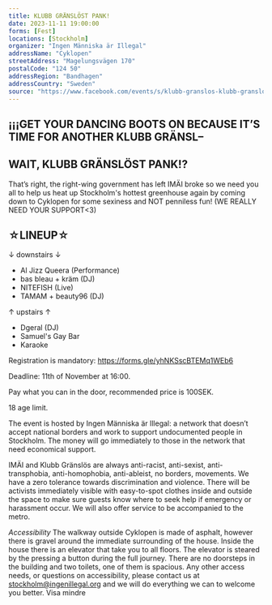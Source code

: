 ```yaml
---
title: KLUBB GRÄNSLÖST PANK!
date: 2023-11-11 19:00:00
forms: [Fest]
locations: [Stockholm]
organizer: "Ingen Människa är Illegal"
addressName: "Cyklopen"
streetAddress: "Magelungsvägen 170"
postalCode: "124 50"
addressRegion: "Bandhagen"
addressCountry: "Sweden"
source: "https://www.facebook.com/events/s/klubb-granslos-klubb-granslost/868549324815093/"
---
```

## ¡¡¡GET YOUR DANCING BOOTS ON BECAUSE IT’S TIME FOR ANOTHER KLUBB GRÄNSL–

## WAIT, KLUBB GRÄNSLÖST PANK!?

That’s right, the right-wing government has left IMÄI broke so we need you all to help us heat up Stockholm's hottest greenhouse again by coming down to Cyklopen for some sexiness and NOT penniless fun! (WE REALLY NEED YOUR SUPPORT<3)

## ☆LINEUP☆
↓ downstairs ↓
- Al Jizz Queera (Performance)
- bas bleau + kräm (DJ)
- NITEFISH (Live)
- TAMAM + beauty96 (DJ)

↑ upstairs ↑
- Dgeral (DJ)
- Samuel's Gay Bar
- Karaoke

Registration is mandatory: https://forms.gle/yhNKSscBTEMq1WEb6

Deadline: 11th of November at 16:00.

Pay what you can in the door, recommended price is 100SEK.

18 age limit.

The event is hosted by Ingen Människa är Illegal: a network that doesn’t accept national borders and work to support undocumented people in Stockholm. The money will go immediately to those in the network that need economical support.

IMÄI and Klubb Gränslös are always anti-racist, anti-sexist, anti-transphobia, anti-homophobia, anti-ableist, no borders, movements. We have a zero tolerance towards discrimination and violence. There will be activists immediately visible with easy-to-spot clothes inside and outside the space to make sure guests know where to seek help if emergency or harassment occur. We will also offer service to be accompanied to the metro.

*Accessibility*
The walkway outside Cyklopen is made of asphalt, however there is gravel around the immediate surrounding of the house. Inside the house there is an elevator that take you to all floors. The elevator is steared by the pressing a button during the full journey. There are no doorsteps in the building and two toilets, one of them is spacious. Any other access needs, or questions on accessibility, please contact us at stockholm@ingenillegal.org and we will do everything we can to welcome you better. Visa mindre